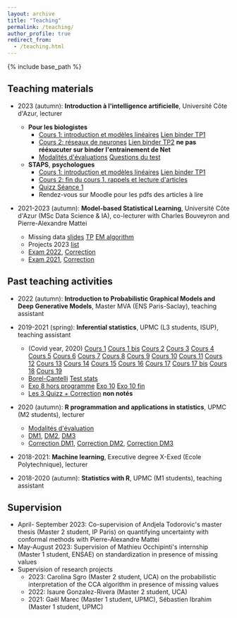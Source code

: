 ```yaml
---
layout: archive
title: "Teaching"
permalink: /teaching/
author_profile: true
redirect_from:
  - /teaching.html
---
```


{% include base_path %}

## Teaching materials

* 2023 (autumn): **Introduction à l'intelligence artificielle**, Université Côte d'Azur, lecturer
  + **Pour les biologistes**
    + [Cours 1: introduction et modèles linéaires](/files/Cours1_Efelia.pdf) [Lien binder TP1](https://mybinder.org/v2/gh/AudeSportisse/Efelia-cours/HEAD?labpath=TP1_linear_models.ipynb)
    + [Cours 2: réseaux de neurones](/files/Cours2_Efelia.pdf) [Lien binder TP2](https://mybinder.org/v2/gh/AudeSportisse/Efelia-cours/HEAD?labpath=TP2_neural_networks.ipynb) **ne pas rééxucuter sur binder l'entrainement de Net**
    + [Modalités d'évaluations](/files/Modalités_évaluation.pdf) [Questions du test](/files/Test_IA_Questions.pdf)
  + **STAPS**, **psychologues**
    + [Cours 1: introduction et modèles linéaires](/files/Cours1_ES.pds) [Lien binder TP1](https://mybinder.org/v2/gh/AudeSportisse/Efelia-cours/HEAD?labpath=TP1_linear_models.ipynb)
    + [Cours 2: fin du cours 1, rappels et lecture d'articles](/files/Cours2_ES.pds)
    + [Quizz Séance 1](/files/Wooclap_quizz_séance1.pdf)
    + Rendez-vous sur Moodle pour les pdfs des articles à lire

* 2021-2023 (autumn): **Model-based Statistical Learning**, Université Côte d'Azur (MSc Data Science & IA), co-lecturer with Charles Bouveyron and Pierre-Alexandre Mattei
  + Missing data [slides](/files/Cours_missing_data_M2.pdf) [TP](/files/EMalgorithm_M2.Rmd) [EM algorithm](/files/EM_algorithm_bivariate_Gaussian_variable.pdf)
  + Projects 2023 [list](/files/Projects_MSc_2023.pdf)
  + [Exam 2022](/files/Homework2.pdf), [Correction](/files/Homework2_M2_correction.html)
  + [Exam 2021](/files/Exam_M2_Rmarkdown.html), [Correction]()


## Past teaching activities

* 2022 (autumn): **Introduction to Probabilistic Graphical Models and Deep Generative Models**, Master MVA (ENS Paris-Saclay), teaching assistant

* 2019-2021 (spring): **Inferential statistics**, UPMC (L3 students, ISUP), teaching assistant
  + (Covid year, 2020) [Cours 1](/files/Cours1.pdf) [Cours 1 bis](/files/Cours1_correcbonus.pdf) [Cours 2](/files/Cours2_02-02.pdf) [Cours 3](/files/Cours3_08-02.pdf) [Cours 4](/files/Cours4_09-02.pdf) [Cours 5](/files/Cours5_15-02.pdf) [Cours 6](/files/Cours6_16-02.pdf) [Cours 7](/files/Cours7_01-03.pdf) [Cours 8](/files/Cours8_02-03.pdf) [Cours 9](/files/Cours9_08-03.pdf) [Cours 10](/files/Cours10_09-03.pdf) [Cours 11](/files/Cours11_22-03.pdf) [Cours 12](/files/Cours12_23-03.pdf) [Cours 13](/files/Cours13_29-03.pdf) [Cours 14](/files/Cours14_30-03.pdf) [Cours 15](/files/Cours15_06-04.pdf) [Cours 16](/files/Cours16_12-04.pdf) [Cours 17](/files/Cours17_13-04.pdf) [Cours 17 bis](/files/Cours17_13-04_exo3.pdf) [Cours 18](/files/Cours18_04-05.pdf) [Cours 19](/files/Cours19_10-05.pdf) 
  + [Borel-Cantelli](/files/BorelCantelli.pdf) [Test stats](/files/Tableau_tests_enseignement.pdf)
  + [Exo 8 hors programme](/files/Exo8.pdf) [Exo 10](/files/Exo10.pdf) [Exo 10 fin](/files/Exo10_fin.pdf)
  + [Les 3 Quizz + Correction](/files/quizz1-3_corrections.pdf) **non notés**

* 2020 (autumn): **R programmation and applications in statistics**, UPMC (M2 students), lecturer
  + [Modalités d'évaluation](/files/EvalR.html)
  + [DM1](/files/DM1.pdf), [DM2](/files/DM2.pdf), [DM3](/files/DM3.pdf)
  + [Correction DM1](/files/DevoirMaison1correction.html), [Correction DM2](/files/DevoirMaison2correction.html), [Correction DM3](/files/Devoirmaison3correction.html)
 
* 2018-2021: **Machine learning**, Executive degree X-Exed (Ecole Polytechnique), lecturer
  
* 2018-2020 (autumn): **Statistics with R**, UPMC (M1 students), teaching assistant

 
## Supervision

* April- September 2023: Co-supervision of Andjela Todorovic's master thesis (Master 2 student, IP Paris) on quantifying uncertainty with conformal methods with Pierre-Alexandre Mattei
* May-August 2023: Supervision of Mathieu Occhipinti's internship (Master 1 student, ENSAE) on standardization in presence of missing values
* Supervision of research projects
  + 2023: Carolina Sgro (Master 2 student, UCA) on the probabilistic interpretation of the CCA algorithm in presence of missing values
  + 2022: Isaure Gonzalez-Rivera (Master 2 student, UCA)
  + 2021: Gaël Marec (Master 1 student, UPMC), Sébastien Ibrahim (Master 1 student, UPMC)


